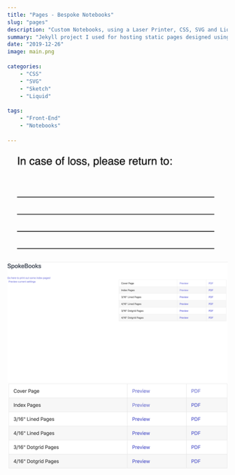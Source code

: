 ```yaml
---
title: "Pages - Bespoke Notebooks"
slug: "pages"
description: "Custom Notebooks, using a Laser Printer, CSS, SVG and Liquid."
summary: "Jekyll project I used for hosting static pages designed using CSS, SVG, and Liquid templates, enabling me to create pixel-perfect printed renditions of various page designs (lined, dot-grid) for the SpokeBooks project."
date: "2019-12-26"
image: main.png

categories:
    - "CSS"
    - "SVG"
    - "Sketch"
    - "Liquid"

tags:
    - "Front-End"
    - "Notebooks"

---
```


![Pages](pages.png)![Options](options.png)![Types](types.png)
